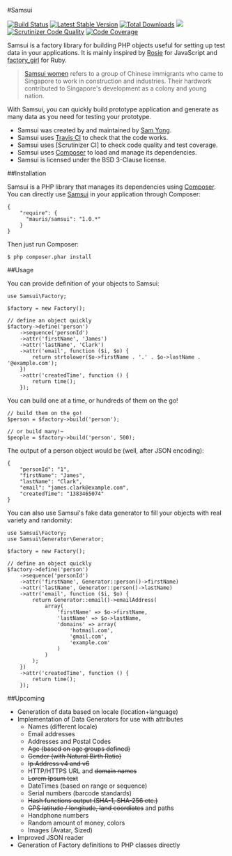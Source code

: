 #Samsui

[![Build Status](https://travis-ci.org/mauris/samsui.png?branch=master)](https://travis-ci.org/mauris/samsui) [![Latest Stable Version](https://poser.pugx.org/mauris/samsui/v/stable.png)](https://packagist.org/packages/mauris/samsui) [![Total Downloads](https://poser.pugx.org/mauris/samsui/downloads.png)](https://packagist.org/packages/mauris/samsui) ![](http://img.shields.io/badge/license-BSD%203--Clause-brightgreen.svg) [![Scrutinizer Code Quality](https://scrutinizer-ci.com/g/mauris/samsui/badges/quality-score.png?s=6b2205353be4190d48d7ba39dbf8f072d78e76ce)](https://scrutinizer-ci.com/g/mauris/samsui/) [![Code Coverage](https://scrutinizer-ci.com/g/mauris/samsui/badges/coverage.png?s=464892ae6edf1ce667b7d11ae0fb3216bc33470d)](https://scrutinizer-ci.com/g/mauris/samsui/)

Samsui is a factory library for building PHP objects useful for setting up test data in your applications. It is mainly inspired by [Rosie](https://github.com/bkeepers/rosie) for JavaScript and [factory_girl](https://github.com/thoughtbot/factory_girl) for Ruby.

> [Samsui women](https://en.wikipedia.org/wiki/Samsui_women) refers to a group of Chinese immigrants who came to Singapore to work in construction and industries. Their hardwork contributed to Singapore's development as a colony and young nation.

With Samsui, you can quickly build prototype application and generate as many data as you need for testing your prototype.

- Samsui was created by and maintained by [Sam Yong](https://github.com/mauris).
- Samsui uses [Travis CI](https://travis-ci.org/mauris/samsui) to check that the code works.
- Samsui uses [Scrutinizer CI] to check code quality and test coverage.
- Samsui uses [Composer](https://getcomposer.org/) to load and manage its dependencies.
- Samsui is licensed under the BSD 3-Clause license.

##Installation

Samsui is a PHP library that manages its dependencies using [Composer](http://getcomposer.org). You can directly use [Samsui](https://packagist.org/packages/mauris/samsui/) in your application through Composer:

    {
        "require": {
          "mauris/samsui": "1.0.*"
        }
    }

Then just run Composer:

    $ php composer.phar install

##Usage

You can provide definition of your objects to Samsui:

	use Samsui\Factory;

	$factory = new Factory();

	// define an object quickly
	$factory->define('person')
		->sequence('personId')
		->attr('firstName', 'James')
        ->attr('lastName', 'Clark')
        ->attr('email', function ($i, $o) {
            return strtolower($o->firstName . '.' . $o->lastName . '@example.com');
        })
		->attr('createdTime', function () {
			return time();
		});

You can build one at a time, or hundreds of them on the go!

	// build them on the go!
	$person = $factory->build('person');

	// or build many!~
	$people = $factory->build('person', 500);

The output of a person object would be (well, after JSON encoding):

    {
        "personId": "1",
        "firstName": "James",
        "lastName": "Clark",
        "email": "james.clark@example.com",
        "createdTime": "1383465074"
    }

You can also use Samsui's fake data generator to fill your objects with real variety and randomity:

    use Samsui\Factory;
    use Samsui\Generator\Generator;

    $factory = new Factory();

    // define an object quickly
    $factory->define('person')
        ->sequence('personId')
        ->attr('firstName', Generator::person()->firstName)
        ->attr('lastName', Generator::person()->lastName)
        ->attr('email', function ($i, $o) {
            return Generator::email()->emailAddress(
                array(
                    'firstName' => $o->firstName,
                    'lastName' => $o->lastName,
                    'domains' => array(
                        'hotmail.com',
                        'gmail.com',
                        'example.com'
                    )
                )
            );
        })
        ->attr('createdTime', function () {
            return time();
        });

##Upcoming

- Generation of data based on locale (location+language)
- Implementation of Data Generators for use with attributes
  - Names (different locale)
  - Email addresses
  - Addresses and Postal Codes
  - <del>Age (based on age groups defined)</del>
  - <del>Gender (with Natural Birth Ratio)</del>
  - <del>Ip Address v4 and v6</del>
  - HTTP/HTTPS URL and <del>domain names</del>
  - <del>Lorem Ipsum text</del>
  - DateTimes (based on range or sequence)
  - Serial numbers (barcode standards)
  - <del>Hash functions output (SHA-1, SHA-256 etc.)</del>
  - <del>GPS latitude / longitude, land coordiates</del> and paths
  - Handphone numbers
  - Random amount of money, colors
  - Images (Avatar, Sized)
- Improved JSON reader
- Generation of Factory definitions to PHP classes directly
